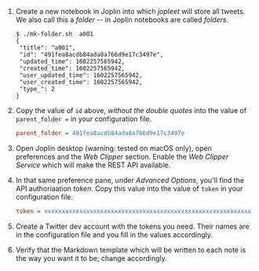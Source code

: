 

1. Create a new notebook in Joplin into which _jopleet_ will store all tweets. We also call this a _folder_ -- in Joplin notebooks are called _folders_.

   ```console
   $ ./mk-folder.sh  a001
   {
    "title": "a001",
    "id": "491fea8acdb84ada8a766d9e17c3497e",
    "updated_time": 1602257565942,
    "created_time": 1602257565942,
    "user_updated_time": 1602257565942,
    "user_created_time": 1602257565942,
    "type_": 2
   }

2. Copy the value of `id` above, _without the double quotes_ into the value of `parent_folder =` in your configuration file.

   ```ini
   parent_folder = 491fea8acdb84ada8a766d9e17c3497e
   ```

3. Open Joplin desktop (warning: tested on macOS only), open preferences and the _Web Clipper_ section. Enable the _Web Clipper Service_ which will make the REST API available.

4. In that same preference pane, under _Advanced Options_, you'll find the API authoriaation _token_. Copy this value into the value of `token` in your configuration file.

   ```ini
   token = xxxxxxxxxxxxxxxxxxxxxxxxxxxxxxxxxxxxxxxxxxxxxxxxxxxxxxxxxxxxxxxxxxxxxxxxxxxxxxxxxxxxxxxxxxxxxxxxxxxxxxxxxxxxxxxxxxxxxxxxxxxxxxxx
   ```

5. Create a Twitter dev account with the tokens you need. Their names are in the configuration file and you fill in the values accordingly.

6. Verify that the Markdown template which will be written to each note is the way you want it to be; change accordingly.

